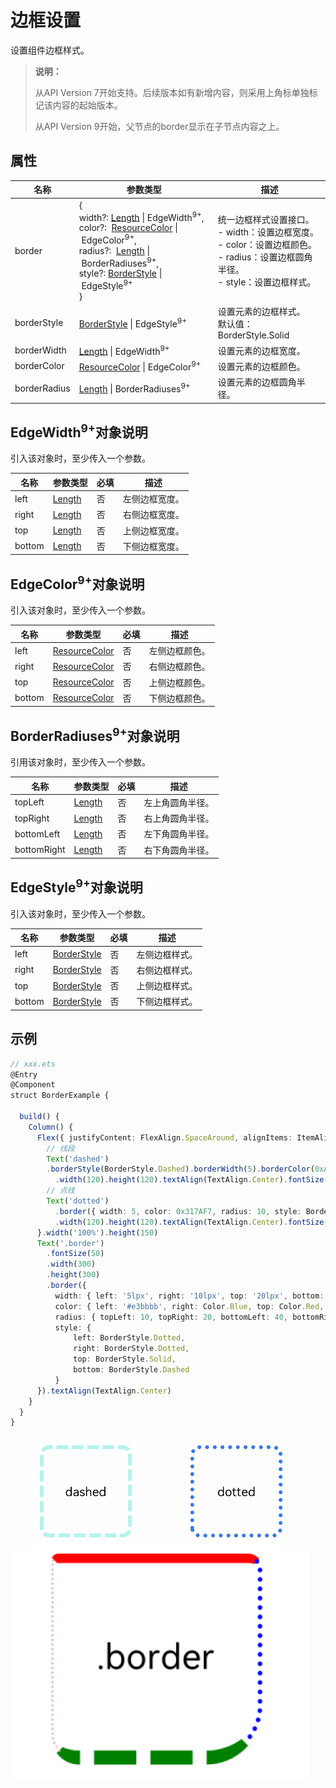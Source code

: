 # 边框设置

设置组件边框样式。

>  **说明：**
>
>  从API Version 7开始支持。后续版本如有新增内容，则采用上角标单独标记该内容的起始版本。
>
>  从API Version 9开始，父节点的border显示在子节点内容之上。


## 属性


| 名称         | 参数类型                                                     | 描述                                                         |
| ------------ | ------------------------------------------------------------ | ------------------------------------------------------------ |
| border       | {<br/>width?:&nbsp;[Length](../../ui/ts-types.md#长度类型)&nbsp;\|&nbsp;EdgeWidth<sup>9+</sup>,<br/>color?: &nbsp;[ResourceColor](../../ui/ts-types.md)&nbsp;\|&nbsp;EdgeColor<sup>9+</sup>,<br/>radius?: &nbsp;[Length](../../ui/ts-types.md#长度类型)&nbsp;\|&nbsp;BorderRadiuses<sup>9+</sup>,<br/>style?:&nbsp;[BorderStyle](ts-appendix-enums.md#borderstyle)&nbsp;\|&nbsp;EdgeStyle<sup>9+</sup><br/>} | 统一边框样式设置接口。<br/>-&nbsp;width：设置边框宽度。<br/>-&nbsp;color：设置边框颜色。<br/>-&nbsp;radius：设置边框圆角半径。<br/>-&nbsp;style：设置边框样式。 |
| borderStyle  | [BorderStyle](ts-appendix-enums.md#borderstyle) \| EdgeStyle<sup>9+</sup> | 设置元素的边框样式。<br/>默认值：BorderStyle.Solid           |
| borderWidth  | [Length](../../ui/ts-types.md) \| EdgeWidth<sup>9+</sup>     | 设置元素的边框宽度。                                         |
| borderColor  | [ResourceColor](../../ui/ts-types.md) \| EdgeColor<sup>9+</sup> | 设置元素的边框颜色。                                         |
| borderRadius | [Length](../../ui/ts-types.md) \| BorderRadiuses<sup>9+</sup> | 设置元素的边框圆角半径。                                     |

## EdgeWidth<sup>9+</sup>对象说明

引入该对象时，至少传入一个参数。

| 名称   | 参数类型                              | 必填 | 描述           |
| ------ | ------------------------------------- | ---- | -------------- |
| left   | [Length](../../ui/ts-types.md#length) | 否   | 左侧边框宽度。 |
| right  | [Length](../../ui/ts-types.md#length) | 否   | 右侧边框宽度。 |
| top    | [Length](../../ui/ts-types.md#length) | 否   | 上侧边框宽度。 |
| bottom | [Length](../../ui/ts-types.md#length) | 否   | 下侧边框宽度。 |

## EdgeColor<sup>9+</sup>对象说明

引入该对象时，至少传入一个参数。

| 名称   | 参数类型                              | 必填 | 描述           |
| ------ | ------------------------------------- | ---- | -------------- |
| left   | [ResourceColor](../../ui/ts-types.md) | 否   | 左侧边框颜色。 |
| right  | [ResourceColor](../../ui/ts-types.md) | 否   | 右侧边框颜色。 |
| top    | [ResourceColor](../../ui/ts-types.md) | 否   | 上侧边框颜色。 |
| bottom | [ResourceColor](../../ui/ts-types.md) | 否   | 下侧边框颜色。 |

## BorderRadiuses<sup>9+</sup>对象说明

引用该对象时，至少传入一个参数。

| 名称        | 参数类型                              | 必填 | 描述             |
| ----------- | ------------------------------------- | ---- | ---------------- |
| topLeft     | [Length](../../ui/ts-types.md#length) | 否   | 左上角圆角半径。 |
| topRight    | [Length](../../ui/ts-types.md#length) | 否   | 右上角圆角半径。 |
| bottomLeft  | [Length](../../ui/ts-types.md#length) | 否   | 左下角圆角半径。 |
| bottomRight | [Length](../../ui/ts-types.md#length) | 否   | 右下角圆角半径。 |

## EdgeStyle<sup>9+</sup>对象说明

引入该对象时，至少传入一个参数。

| 名称   | 参数类型                                        | 必填 | 描述           |
| ------ | ----------------------------------------------- | ---- | -------------- |
| left   | [BorderStyle](ts-appendix-enums.md#borderstyle) | 否   | 左侧边框样式。 |
| right  | [BorderStyle](ts-appendix-enums.md#borderstyle) | 否   | 右侧边框样式。 |
| top    | [BorderStyle](ts-appendix-enums.md#borderstyle) | 否   | 上侧边框样式。 |
| bottom | [BorderStyle](ts-appendix-enums.md#borderstyle) | 否   | 下侧边框样式。 |

## 示例

```ts
// xxx.ets
@Entry
@Component
struct BorderExample {
  
  build() {
    Column() {
      Flex({ justifyContent: FlexAlign.SpaceAround, alignItems: ItemAlign.Center }) {
        // 线段
        Text('dashed')
        .borderStyle(BorderStyle.Dashed).borderWidth(5).borderColor(0xAFEEEE).borderRadius(10)
          .width(120).height(120).textAlign(TextAlign.Center).fontSize(16)
        // 点线
        Text('dotted')
          .border({ width: 5, color: 0x317AF7, radius: 10, style: BorderStyle.Dotted })
          .width(120).height(120).textAlign(TextAlign.Center).fontSize(16)
      }.width('100%').height(150)
      Text('.border')
        .fontSize(50)
        .width(300)
        .height(300)
        .border({
          width: { left: '5lpx', right: '10lpx', top: '20lpx', bottom: '30lpx' },
          color: { left: '#e3bbbb', right: Color.Blue, top: Color.Red, bottom: Color.Green },
          radius: { topLeft: 10, topRight: 20, bottomLeft: 40, bottomRight: 80 },
          style: {
              left: BorderStyle.Dotted,
              right: BorderStyle.Dotted,
              top: BorderStyle.Solid,
              bottom: BorderStyle.Dashed
          }
      }).textAlign(TextAlign.Center)
    }
  }
}
```

![zh-cn_image_0000001219982705](figures/zh-cn_image_0000001219982705.gif)